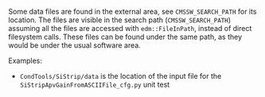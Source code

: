 Some data files are found in the external area, see `CMSSW_SEARCH_PATH` for its location.
The files are visible in the search path (`CMSSW_SEARCH_PATH`) assuming all the files are accessed with `edm::FileInPath`, instead of direct filesystem calls.
These files can be found under the same path, as they would be under the usual software area.

Examples:
   * `CondTools/SiStrip/data` is the location of the input file for the `SiStripApvGainFromASCIIFile_cfg.py` unit test
